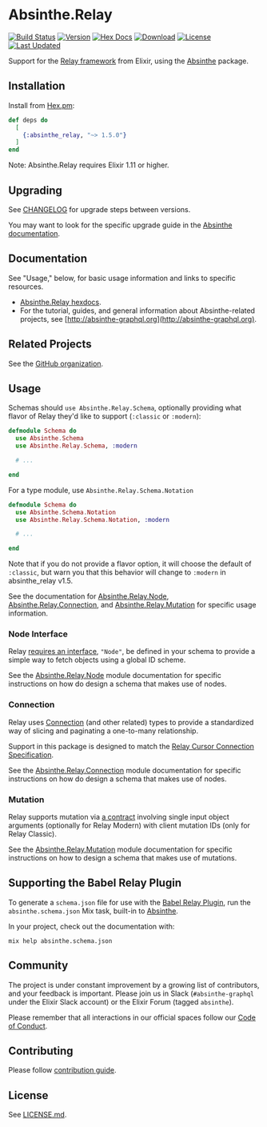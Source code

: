 # Absinthe.Relay

[![Build Status](https://github.com/absinthe-graphql/absinthe_relay/workflows/CI/badge.svg)](https://github.com/absinthe-graphql/absinthe_relay/actions?query=workflow%3ACI)
[![Version](https://img.shields.io/hexpm/v/absinthe_relay.svg)](https://hex.pm/packages/absinthe_relay)
[![Hex Docs](https://img.shields.io/badge/hex-docs-lightgreen.svg)](https://hexdocs.pm/absinthe_relay/)
[![Download](https://img.shields.io/hexpm/dt/absinthe_relay.svg)](https://hex.pm/packages/absinthe_relay)
[![License](https://img.shields.io/badge/License-MIT-blue.svg)](https://opensource.org/licenses/MIT)
[![Last Updated](https://img.shields.io/github/last-commit/absinthe-graphql/absinthe_relay.svg)](https://github.com/absinthe-graphql/absinthe_relay/commits/master)

Support for the [Relay framework](https://facebook.github.io/relay/)
from Elixir, using the [Absinthe](https://github.com/absinthe-graphql/absinthe)
package.

## Installation

Install from [Hex.pm](https://hex.pm/packages/absinthe_relay):

```elixir
def deps do
  [
    {:absinthe_relay, "~> 1.5.0"}
  ]
end
```

Note: Absinthe.Relay requires Elixir 1.11 or higher.

## Upgrading

See [CHANGELOG](./CHANGELOG.md) for upgrade steps between versions.

You may want to look for the specific upgrade guide in the [Absinthe documentation](https://hexdocs.pm/absinthe).

## Documentation

See "Usage," below, for basic usage information and links to specific resources.

- [Absinthe.Relay hexdocs](https://hexdocs.pm/absinthe_relay).
- For the tutorial, guides, and general information about Absinthe-related
  projects, see [http://absinthe-graphql.org](http://absinthe-graphql.org).

## Related Projects

See the [GitHub organization](https://github.com/absinthe-graphql).

## Usage

Schemas should `use Absinthe.Relay.Schema`, optionally providing what flavor of Relay they'd like to support (`:classic` or `:modern`):

```elixir
defmodule Schema do
  use Absinthe.Schema
  use Absinthe.Relay.Schema, :modern

  # ...

end
```

For a type module, use `Absinthe.Relay.Schema.Notation`

```elixir
defmodule Schema do
  use Absinthe.Schema.Notation
  use Absinthe.Relay.Schema.Notation, :modern

  # ...

end
```

Note that if you do not provide a flavor option, it will choose the default of `:classic`, but warn you
that this behavior will change to `:modern` in absinthe_relay v1.5.


See the documentation for [Absinthe.Relay.Node](https://hexdocs.pm/absinthe_relay/Absinthe.Relay.Node.html),
[Absinthe.Relay.Connection](https://hexdocs.pm/absinthe_relay/Absinthe.Relay.Connection.html), and [Absinthe.Relay.Mutation](https://hexdocs.pm/absinthe_relay/Absinthe.Relay.Mutation.html)  for
specific usage information.

### Node Interface

Relay
[requires an interface](https://facebook.github.io/relay/docs/en/graphql-server-specification.html#object-identification),
`"Node"`, be defined in your schema to provide a simple way to fetch
objects using a global ID scheme.

See the [Absinthe.Relay.Node](https://hexdocs.pm/absinthe_relay/Absinthe.Relay.Node.html)
module documentation for specific instructions on how do design a schema that makes use of nodes.

### Connection

Relay uses
[Connection](https://facebook.github.io/relay/docs/en/graphql-in-relay.html#connectionkey-string-filters-string)
(and other related) types to provide a standardized way of slicing and
paginating a one-to-many relationship.

Support in this package is designed to match the [Relay Cursor Connection Specification](https://facebook.github.io/relay/docs/en/graphql-server-specification.html#connections).

See the [Absinthe.Relay.Connection](https://hexdocs.pm/absinthe_relay/Absinthe.Relay.Connection.html)
module documentation for specific instructions on how do design a schema that makes use of nodes.

### Mutation

Relay supports mutation via [a contract](https://facebook.github.io/relay/docs/en/graphql-server-specification.html#mutations) involving single input object arguments (optionally for Relay Modern) with client mutation IDs (only for Relay Classic).

See the [Absinthe.Relay.Mutation](https://hexdocs.pm/absinthe_relay/Absinthe.Relay.Mutation.html) module documentation for specific instructions on how to design a schema that makes use of mutations.

## Supporting the Babel Relay Plugin

To generate a `schema.json` file for use with the [Babel Relay Plugin](https://facebook.github.io/relay/docs/en/installation-and-setup.html#set-up-babel-plugin-relay), run the `absinthe.schema.json` Mix task, built-in to [Absinthe](https://github.com/absinthe-graphql/absinthe).

In your project, check out the documentation with:

```
mix help absinthe.schema.json
```

## Community

The project is under constant improvement by a growing list of
contributors, and your feedback is important. Please join us in Slack
(`#absinthe-graphql` under the Elixir Slack account) or the Elixir Forum
(tagged `absinthe`).

Please remember that all interactions in our official spaces follow
our [Code of Conduct](./CODE_OF_CONDUCT.md).

## Contributing

Please follow [contribution guide](./CONTRIBUTING.md).

## License

See [LICENSE.md](./LICENSE.md).
